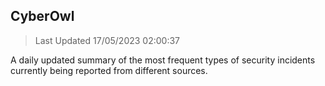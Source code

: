 ## CyberOwl 
> Last Updated 17/05/2023 02:00:37 


A daily updated summary of the most frequent types of security incidents currently being reported from different sources.


